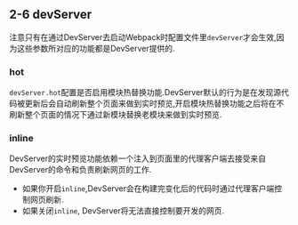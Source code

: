 ## 2-6 devServer

注意只有在通过DevServer去启动Webpack时配置文件里`devServer`才会生效,因为这些参数所对应的功能都是DevServer提供的.

### hot

`devServer.hot`配置是否启用模块热替换功能.DevServer默认的行为是在发现源代码被更新后会自动刷新整个页面来做到实时预览,开启模块热替换功能之后将在不刷新整个页面的情况下通过新模块替换老模块来做到实时预览.

### inline

DevServer的实时预览功能依赖一个注入到页面里的代理客户端去接受来自DevServer的命令和负责刷新网页的工作.

* 如果你开启`inline`,DevServer会在构建完变化后的代码时通过代理客户端控制网页刷新.
* 如果关闭`inline`, DevServer将无法直接控制要开发的网页.